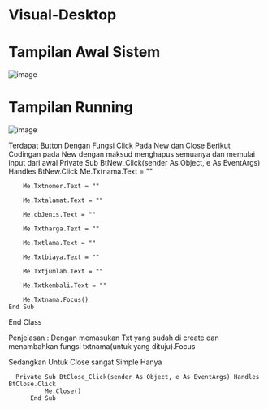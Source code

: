 # Visual-Desktop

# Tampilan Awal Sistem
![image](https://github.com/user-attachments/assets/ca771465-1f57-4ce6-9aae-38250279a004)

# Tampilan Running
![image](https://github.com/user-attachments/assets/da653275-2053-4840-9102-6e44909eb4d0)

Terdapat Button Dengan Fungsi Click Pada New dan Close
Berikut Codingan pada New dengan maksud menghapus semuanya dan memulai input dari awal
Private Sub BtNew_Click(sender As Object, e As EventArgs) Handles BtNew.Click
        Me.Txtnama.Text = ""

        Me.Txtnomer.Text = ""

        Me.Txtalamat.Text = ""

        Me.cbJenis.Text = ""

        Me.Txtharga.Text = ""

        Me.Txtlama.Text = ""

        Me.Txtbiaya.Text = ""

        Me.Txtjumlah.Text = ""

        Me.Txtkembali.Text = ""

        Me.Txtnama.Focus()
    End Sub
End Class


Penjelasan : Dengan memasukan Txt yang sudah di create dan menambahkan fungsi txtnama(untuk yang dituju).Focus


Sedangkan Untuk Close sangat Simple Hanya 

      Private Sub BtClose_Click(sender As Object, e As EventArgs) Handles BtClose.Click
              Me.Close()
          End Sub




